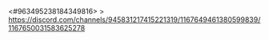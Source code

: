 <#963495238184349816> > https://discord.com/channels/945831217415221319/1167649461380599839/1167650031583625278